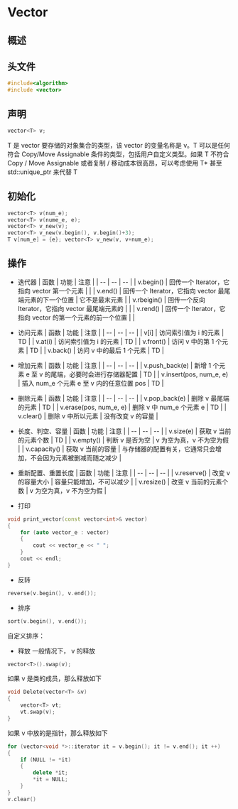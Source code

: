 # Vector
## 概述

## 头文件
```cpp
#include<algorithm>
#include <vector>
```

## 声明
```cpp
vector<T> v;
```
T 是 vector 要存储的对象集合的类型，该 vector 的变量名称是 v。T 可以是任何符合 Copy/Move Assignable 条件的类型，包括用户自定义类型。如果 T 不符合 Copy / Move Assignable 或者复制 / 移动成本很高昂，可以考虑使用 T* 甚至 std::unique_ptr<T> 来代替 T

## 初始化
```cpp
vector<T> v(num_e);
vector<T> v(nume_e, e);
vector<T> v_new(v);
vector<T> v_new(v.begin(), v.begin()+3);
T v[num_e] = {e}; vector<T> v_new(v, v+num_e);
```

## 操作
- 迭代器
| 函数 | 功能 | 注意 |
| -- | -- | -- |
| v.begin() | 回传一个 Iterator，它指向 vector 第一个元素 |  |
| v.end() | 回传一个 Iterator，它指向 vector 最尾端元素的下一个位置 | 它不是最末元素 |
| v.rbeigin() | 回传一个反向 Iterator，它指向 vector 最尾端元素的 |  |
| v.rend() | 回传一个 Iterator，它指向 vector 的第一个元素的前一个位置 |  |

- 访问元素
| 函数 | 功能 | 注意 |
| -- | -- | -- |
| v[i] | 访问索引值为 i 的元素 | TD |
| v.at(i) | 访问索引值为 i 的元素 | TD |
| v.front() | 访问 v 中的第 1 个元素 | TD |
| v.back() | 访问 v 中的最后 1 个元素 | TD |

- 增加元素
| 函数 | 功能 | 注意 |
| -- | -- | -- |
| v.push_back(e) | 新增 1 个元素 e 至 v 的尾端，必要时会进行存储器配置 | TD |
| v.insert(pos, num_e, e) |  插入 num_e 个元素 e 至 v 内的任意位置 pos | TD |

- 删除元素
| 函数 | 功能 | 注意 |
| -- | -- | -- |
| v.pop_back(e) | 删除 v 最尾端的元素 | TD |
| v.erase(pos, num_e, e) |  删除 v 中 num_e 个元素 e | TD |
| v.clear() |  删除 v 中所以元素 | 没有改变 v 的容量 |

- 长度、判空、容量
| 函数 | 功能 | 注意 |
| -- | -- | -- |
| v.size(e) | 获取 v 当前的元素个数 | TD |
| v.empty() | 判断 v 是否为空  | v 为空为真，v 不为空为假 |
| v.capacity() |  获取 v 当前的容量 | 与存储器的配置有关，它通常只会增加，不会因为元素被删减而随之减少 |

- 重新配置、重置长度
| 函数 | 功能 | 注意 |
| -- | -- | -- |
| v.reserve() | 改变 v 的容量大小 | 容量只能增加，不可以减少 |
| v.resize() | 改变 v 当前的元素个数  | v 为空为真，v 不为空为假 |

- 打印
```cpp
void print_vector(const vector<int>& vector)
{
	for (auto vector_e : vector)
	{
		cout << vector_e << " ";
	}
	cout << endl;
}
```

- 反转
```cpp
reverse(v.begin(), v.end());
```

- 排序
```cpp
sort(v.begin(), v.end());
```
自定义排序：

- 释放
一般情况下， v 的释放
```cpp
vector<T>().swap(v);
```
如果 v 是类的成员，那么释放如下
```cpp
void Delete(vector<T> &v)
{
    vector<T> vt;
    vt.swap(v);
}
```
如果 v 中放的是指针，那么释放如下
```cpp
for (vector<void *>::iterator it = v.begin(); it != v.end(); it ++) 
{
    if (NULL != *it) 
    {
        delete *it; 
        *it = NULL;
    }
}
v.clear()
```
